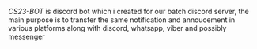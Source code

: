 *CS23-BOT* is discord bot which i created for our batch discord server,
the main purpose is to transfer the same notification and annoucement in various platforms along with discord, whatsapp, viber and possibly messenger

 
 
